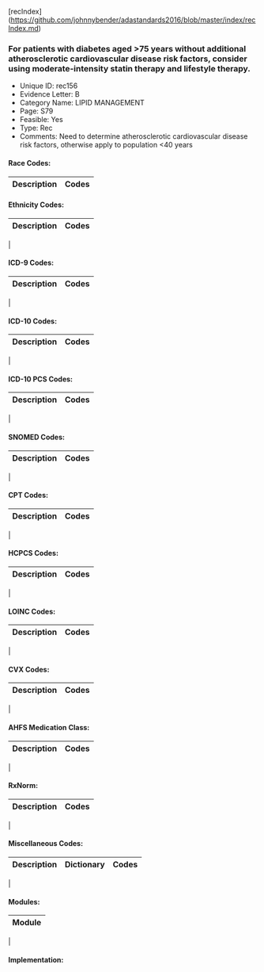 [recIndex] (https://github.com/johnnybender/adastandards2016/blob/master/index/recIndex.md)

### **For patients with diabetes aged >75 years without additional atherosclerotic cardiovascular disease risk factors, consider using moderate-intensity statin therapy and lifestyle therapy.**
* Unique ID: rec156
* Evidence Letter: B
* Category Name: LIPID MANAGEMENT
* Page: S79
* Feasible: Yes
* Type: Rec
* Comments: Need to determine atherosclerotic cardiovascular disease risk factors, otherwise apply to population <40 years

#### Race Codes:

Description | Codes
----------- | -----


#### Ethnicity Codes:

Description | Codes
----------- | -----
|

#### ICD-9 Codes:

Description | Codes
----------- | -----
|

#### ICD-10 Codes:

Description | Codes
----------- | -----
|

#### ICD-10 PCS Codes:

Description | Codes
----------- | -----
|

#### SNOMED Codes:

Description | Codes
----------- | -----
|

#### CPT Codes:

Description | Codes
----------- | -----
|

#### HCPCS Codes:

Description | Codes
----------- | -----
|

#### LOINC Codes:

Description | Codes
----------- | -----
|

#### CVX Codes:

Description | Codes
----------- | -----
|

#### AHFS Medication Class:

Description | Codes
----------- | -----
|

#### RxNorm:

Description | Codes
----------- | -----
|

#### Miscellaneous Codes:

Description | Dictionary | Codes
----------- | ---------- | -----
|

#### Modules:

Module |
------ |
|

#### Implementation:
